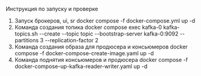 Инструкция по запуску и проверке

1. Запуск брокеров, ui, sr
docker compose -f docker-compose.yml up -d
2. Команда создания топика
docker compose exec kafka-0 kafka-topics.sh --create --topic topic --bootstrap-server kafka-0:9092 --partitions 3 --replication-factor 2 
3. Команда создания образа для продюсера и консьюмеров
docker compose -f docker-compose-create-image.yaml up -d
4. Команда поднятия консьюмеров и продюсера
docker compose -f docker-compose-up-kafka-reader-writer.yaml up -d

